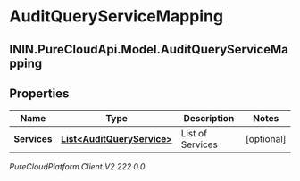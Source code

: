 # AuditQueryServiceMapping

## ININ.PureCloudApi.Model.AuditQueryServiceMapping

## Properties

|Name | Type | Description | Notes|
|------------ | ------------- | ------------- | -------------|
| **Services** | [**List&lt;AuditQueryService&gt;**](AuditQueryService) | List of Services | [optional] |



_PureCloudPlatform.Client.V2 222.0.0_
